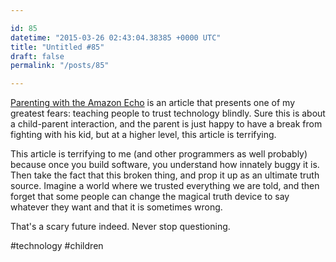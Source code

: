 ```yaml
---

id: 85
datetime: "2015-03-26 02:43:04.38385 +0000 UTC"
title: "Untitled #85"
draft: false
permalink: "/posts/85"

---
```


[Parenting with the Amazon Echo](https://medium.com/@cjoh/parenting-with-the-amazon-echo-5fe46f60b865) is an article that presents one of my greatest fears: teaching people to trust technology blindly. Sure this is about a child-parent interaction, and the parent is just happy to have a break from fighting with his kid, but at a higher level, this article is terrifying.

This article is terrifying to me (and other programmers as well probably) because once you build software, you understand how innately buggy it is. Then take the fact that this broken thing, and prop it up as an ultimate truth source. Imagine a world where we trusted everything we are told, and then forget that some people can change the magical truth device to say whatever they want and that it is sometimes wrong.

That's a scary future indeed. Never stop questioning.

#technology #children
